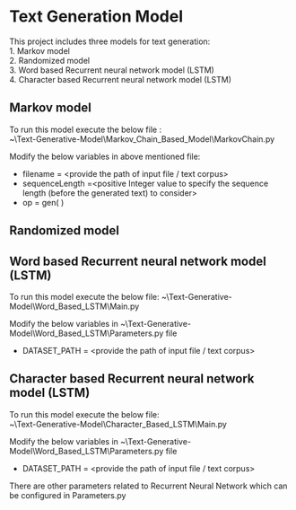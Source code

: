 # Text Generation Model

This project includes three models for text generation:  
	1. Markov model  
	2. Randomized model  
	3. Word based Recurrent neural network model (LSTM)  
	4. Character based Recurrent neural network model (LSTM)

## Markov model
To run this model execute the below file :  
~\Text-Generative-Model\Markov_Chain_Based_Model\MarkovChain.py    

Modify the below variables in above mentioned file:  
* filename = <provide the path of input file / text corpus>  
* sequenceLength =<positive Integer value to specify the sequence length (before the generated text) to consider>  
* op = gen( <provide the seed text or none> )  

## Randomized model


## Word based Recurrent neural network model (LSTM)
To run this model execute the below file:
~\Text-Generative-Model\Word_Based_LSTM\Main.py

Modify the below variables in ~\Text-Generative-Model\Word_Based_LSTM\Parameters.py file
* DATASET_PATH = <provide the path of input file / text corpus>

## Character based Recurrent neural network model (LSTM)  
To run this model execute the below file:  
~\Text-Generative-Model\Character_Based_LSTM\Main.py  

Modify the below variables in ~\Text-Generative-Model\Word_Based_LSTM\Parameters.py file  
* DATASET_PATH = <provide the path of input file / text corpus>  

There are other parameters related to Recurrent Neural Network which can be configured in Parameters.py




